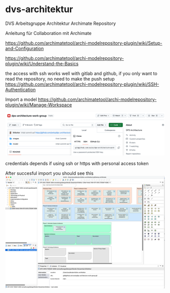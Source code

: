 # dvs-architektur
DVS Arbeitsgruppe Architektur Archimate Repository 

Anleitung für Collaboration mit Archimate

https://github.com/archimatetool/archi-modelrepository-plugin/wiki/Setup-and-Configuration

https://github.com/archimatetool/archi-modelrepository-plugin/wiki/Understand-the-Basics

the access with ssh works well with gitlab and github, if you only want to read the repository, no need to make the push setup
https://github.com/archimatetool/archi-modelrepository-plugin/wiki/SSH-Authentication

Import a model 
https://github.com/archimatetool/archi-modelrepository-plugin/wiki/Manage-Workspace

![clone code](clone.png)

credentials depends if using ssh or https with personal access token

After succesful import you should see this
![archimate start screen](archi-collab.png)